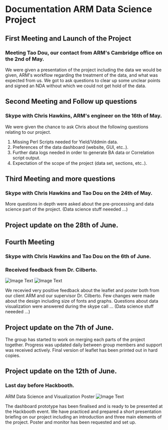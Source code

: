 # Documentation ARM Data Science Project
## First Meeting and Launch of the Project
### Meeting Tao Dou, our contact from ARM's Cambridge office on the 2nd of May.

We were given a presentation of the project including the data we would be given, ARM's workflow regarding the treatment of the data, and what was expected from us. We got to ask questions to clear up some unclear points and signed an NDA without which we could not get hold of the data. 

## Second Meeting and Follow up questions
### Skype with Chris Hawkins, ARM's engineer on the 16th of May.

We were given the chance to ask Chris about the following questions relating to our project. 
1. Missing Perl Scripts needed for Yield/Vddmin data.
2. Preferences of the data dashboard (website, GUI, etc..).
3. Further data logs needed in order to generate BA data or Correlation script output.
4. Expectation of the scope of the project (data set, sections, etc..).

## Third Meeting and more questions
### Skype with Chris Hawkins and Tao Dou on the 24th of May.

More questions in depth were asked about the pre-processing and data science part of the project. 
(Data science stuff neeeded ...) 

## Project update on the 28th of June.



## Fourth Meeting 
### Skype with Chris Hawkins and Tao Dou on the 6th of June.
### Received feedback from Dr. Cilberto.

![Image Text](https://github.com/tanyuzhuo/arm/blob/master/Images/ARM%20leaflet%201.PNG)
![Image Text](https://github.com/tanyuzhuo/arm/blob/master/Images/ARM%20leaflet%202.PNG)

We recevied very positive feedback about the leaflet and poster both from our client ARM and our supervisor Dr. Cilberto. Few changes were made about the design including size of fonts and graphs. Questions about data visualization were answered during the skype call ... (Data science stuff neeeded ...) 


## Project update on the 7th of June.

The group has started to work on merging each parts of the project together. Progress was updated daily between group members and support was received actively. Final version of leaflet has been printed out in hard copies. 

## Project update on the 12th of June.
### Last day before Hackbooth.

ARM Data Science and Visualization Poster
![Image Text](https://github.com/tanyuzhuo/arm/blob/master/Images/ARM%20poster.PNG)

The dashboard prototype has been finalised and is ready to be presented at the Hackbooth event. We have practiced and prepared a short presentation briefing on our project including an introduction and three main elements of the project. Poster and monitor has been requested and set up.
